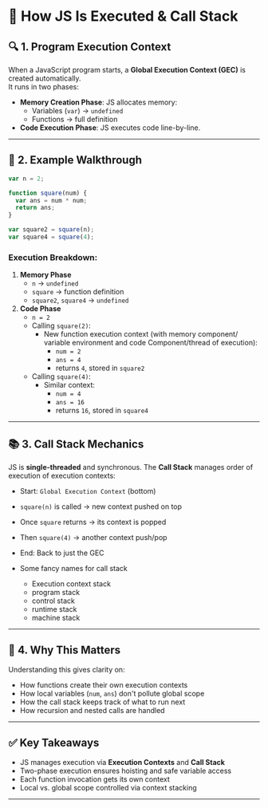 # 📘 How JS Is Executed & Call Stack

## 🔍 1. Program Execution Context
When a JavaScript program starts, a **Global Execution Context (GEC)** is created automatically.  
It runs in two phases:
- **Memory Creation Phase**: JS allocates memory:
  - Variables (`var`) → `undefined`
  - Functions → full definition
- **Code Execution Phase**: JS executes code line-by-line.

---

## 🧩 2. Example Walkthrough
```js
var n = 2;

function square(num) {
  var ans = num * num;
  return ans;
}

var square2 = square(n);
var square4 = square(4);
````

### Execution Breakdown:
1. **Memory Phase**
   * `n` → `undefined`
   * `square` → function definition
   * `square2`, `square4` → `undefined`
2. **Code Phase**
   * `n = 2`
   * Calling `square(2)`:
     * New function execution context (with memory component/ variable environment and code Component/thread of execution):
       * `num = 2`
       * `ans = 4`
       * returns `4`, stored in `square2`
   * Calling `square(4)`:
     * Similar context:
       * `num = 4`
       * `ans = 16`
       * returns `16`, stored in `square4`

---

## 📚 3. Call Stack Mechanics
JS is **single-threaded** and synchronous. The **Call Stack** manages order of execution of execution contexts:
* Start: `Global Execution Context` (bottom)
* `square(n)` is called → new context pushed on top
* Once `square` returns → its context is popped
* Then `square(4)` → another context push/pop
* End: Back to just the GEC

* Some fancy names for call stack
  - Execution context stack
  - program stack
  - control stack
  - runtime stack
  - machine stack

---

## 🧠 4. Why This Matters
Understanding this gives clarity on:
* How functions create their own execution contexts
* How local variables (`num`, `ans`) don't pollute global scope
* How the call stack keeps track of what to run next
* How recursion and nested calls are handled

---

## ✅ Key Takeaways
* JS manages execution via **Execution Contexts** and **Call Stack**
* Two-phase execution ensures hoisting and safe variable access
* Each function invocation gets its own context
* Local vs. global scope controlled via context stacking

---
